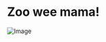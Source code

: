 # Zoo wee mama!
![Image](https://static.wikia.nocookie.net/doawk/images/d/dd/Diary_of_a_Wimpy_Kid217.jpg/revision/latest?cb=20190320011052)
